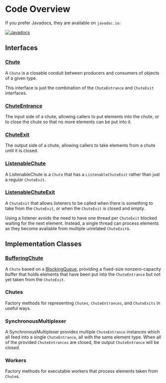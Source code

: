 #  Code Overview

If you prefer Javadocs, they are available on `javadoc.io`:

[![Javadocs](https://www.javadoc.io/badge/com.pervasivecode/chute.svg)](https://www.javadoc.io/doc/com.pervasivecode/chute)

## Interfaces

### [Chute](src/main/java/com/pervasivecode/utils/concurrent/chute/Chute.java)

A `Chute` is a closable conduit between producers and consumers of objects of a given type.

This interface is just the combination of the `ChuteEntrance` and `ChuteExit` interfaces.

### [ChuteEntrance](src/main/java/com/pervasivecode/utils/concurrent/chute/ChuteEntrance.java)

The input side of a chute, allowing callers to put elements into the chute, or to close the chute so that no more elements can be put into it.

### [ChuteExit](src/main/java/com/pervasivecode/utils/concurrent/chute/ChuteExit.java)

The output side of a chute, allowing callers to take elements from a chute until it is closed.

### [ListenableChute](src/main/java/com/pervasivecode/utils/concurrent/chute/ListenableChute.java)

A ListenableChute is a `Chute` that has a `ListenableChuteExit` rather than just a regular `ChuteExit`.

### [ListenableChuteExit](src/main/java/com/pervasivecode/utils/concurrent/chute/ListenableChuteExit.java)

A `ChuteExit` that allows listeners to be called when there is something to take from the `ChuteExit`, or when the `ChuteExit` is closed and empty.

Using a listener avoids the need to have one thread per `ChuteExit` blocked waiting for the next element. Instead, a single thread can process elements as they become available from multiple unrelated `ChuteExit`s.

## Implementation Classes

### [BufferingChute](src/main/java/com/pervasivecode/utils/concurrent/chute/BufferingChute.java)

A `Chute` based on a [BlockingQueue](https://docs.oracle.com/en/java/javase/11/docs/api/java.base/java/util/concurrent/BlockingQueue.html), providing a fixed-size nonzero-capacity buffer that holds elements that have been put into the `ChuteEntrance` but not yet taken from the `ChuteExit`.

### Chutes

Factory methods for representing `Chutes`, `ChuteEntrances`, and `ChuteExits` in useful ways.

### SynchronousMultiplexer

A SynchronousMultiplexer provides multiple `ChuteEntrance` instances which all feed into a single `ChuteEntrance`, all with the same element type. When all of the provided `ChuteEntrances` are closed, the output `ChuteEntrance` will be closed.

### Workers

Factory methods for executable workers that process elements taken from `Chute`s.

